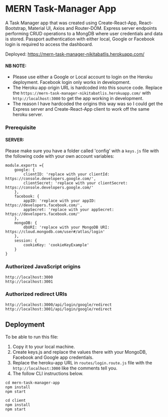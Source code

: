 # MERN Task-Manager App

A Task Manager app that was created using Create-React-App, React-Bootstrap, Material UI, Axios and Router-DOM. Express server endpoints performing CRUD operations to a MongDB where user credentials and data is stored. Passport authentication with either local, Google or Facebook login is required to access the dashboard.

Deployed:
https://mern-task-manager-nikitabatlis.herokuapp.com/

#### NB NOTE: 
* Please use either a Google or Local account to login on the Heroku deployment. Facebook login only works in development.
* The Heroku app origin URL is hardcoded into this source code. Replace the `https://mern-task-manager-nikitabatlis.herokuapp.com/` with `http://localhost:3000` to get the app working in development.
* The reason I have hardcoded the origins this way was so I could get the Express server and Create-React-App client to work off the same heroku server.


### Prerequisite
#### SERVER:

Please make sure you have a folder called 'config' with a `keys.js` file with the following code with your own account variables:

```
module.exports ={
	google: {
		clientID: 'replace with your clientId: https://console.developers.google.com/',
		clientSecret: 'replace with your clientSecret: https://console.developers.google.com/'
    },
    facebook: {
        appID: 'replace with your appID: https://developers.facebook.com/',
        appSecret: 'replace with your appSecret: https://developers.facebook.com/'
    },
	mongoDB: {
		dbURI: 'replace with your MongoDB URI: https://cloud.mongodb.com/user#/atlas/login'
	},
	session: {
		cookieKey: 'cookieKeyExample'
	}
}
```
### Authorized JavaScript origins
```
http://localhost:3000
http://localhost:3001
```

### Authorized redirect URIs
```
http://localhost:3000/api/login/google/redirect
http://localhost:3001/api/login/google/redirect
```


## Deployment

To be able to run this file:
1. Copy it to your local machine.
2. Create keys.js and replace the values there with your MongoDB, Facebook and Google app credentials.
3. Replace the heroku-app URL in `routes/login.route.js` file with the `http://localhost:3000` like the comments tell you.
4. The follow CLI instructions below.

```
cd mern-task-manager-app
npm install
npm start

cd client
npm install
npm start

```